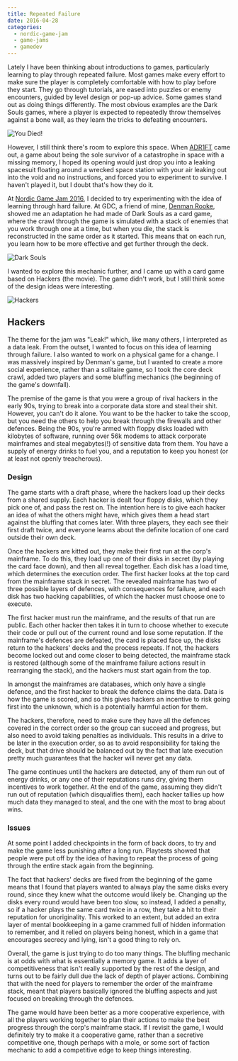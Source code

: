 ```yaml
---
title: Repeated Failure
date: 2016-04-28
categories:
  - nordic-game-jam
  - game-jams
  - gamedev
---
```


Lately I have been thinking about introductions to games, particularly learning
to play through repeated failure. Most games make every effort to make sure the
player is completely comfortable with how to play before they start. They go
through tutorials, are eased into puzzles or enemy encounters, guided by level
design or pop-up advice. Some games stand out as doing things differently. The
most obvious examples are the Dark Souls games, where a player is expected to
repeatedly throw themselves against a bone wall, as they learn the tricks to
defeating encounters.

![You Died!](/assets/blog/repeated-failure/dark-souls-you-died.jpg)

However, I still think there's room to explore this space. When
[ADR1FT](http://www.adr1ft.com/) came out, a game about being the sole survivor
of a catastrophe in space with a missing memory, I hoped its opening would just
drop you into a leaking spacesuit floating around a wrecked space station with
your air leaking out into the void and no instructions, and forced you to
experiment to survive. I haven't played it, but I doubt that's how they do it.

At [Nordic Game Jam 2016](http://nordicgamejam.org/), I decided to try
experimenting with the idea of learning through hard failure. At GDC, a friend
of mine, [Denman Rooke](http://denmanrooke.com/), showed me an adaptation he had
made of Dark Souls as a card game, where the crawl through the game is simulated
with a stack of enemies that you work through one at a time, but when you die,
the stack is reconstructed in the same order as it started. This means that on
each run, you learn how to be more effective and get further through the deck.

![Dark Souls](/assets/blog/repeated-failure/denman-dark-souls.jpg)

I wanted to explore this mechanic further, and I came up with a card game based
on Hackers (the movie). The game didn't work, but I still think some of the
design ideas were interesting.

![Hackers](/assets/blog/repeated-failure/hackers-movie.jpg)

## Hackers

The theme for the jam was "Leak!" which, like many others, I interpreted as a
data leak. From the outset, I wanted to focus on this idea of learning through
failure. I also wanted to work on a physical game for a change. I was massively
inspired by Denman's game, but I wanted to create a more social experience,
rather than a solitaire game, so I took the core deck crawl, added two players
and some bluffing mechanics (the beginning of the game's downfall).

The premise of the game is that you were a group of rival hackers in the early
90s, trying to break into a corporate data store and steal their shit. However,
you can't do it alone. You want to be the hacker to take the scoop, but you need
the others to help you break through the firewalls and other defences. Being the
90s, you're armed with floppy disks loaded with kilobytes of software, running
over 56k modems to attack corporate mainframes and steal megabytes(!) of
sensitive data from them. You have a supply of energy drinks to fuel you, and a
reputation to keep you honest (or at least not openly treacherous).

### Design

The game starts with a draft phase, where the hackers load up their decks from a
shared supply. Each hacker is dealt four floppy disks, which they pick one of,
and pass the rest on. The intention here is to give each hacker an idea of what
the others might have, which gives them a head start against the bluffing that
comes later. With three players, they each see their first draft twice, and
everyone learns about the definite location of one card outside their own deck.

Once the hackers are kitted out, they make their first run at the corp's
mainframe. To do this, they load up one of their disks in secret (by playing the
card face down), and then all reveal together. Each disk has a load time, which
determines the execution order. The first hacker looks at the top card from the
mainframe stack in secret. The revealed mainframe has two of three possible
layers of defences, with consequences for failure, and each disk has two hacking
capabilities, of which the hacker must choose one to execute.

The first hacker must run the mainframe, and the results of that run are public.
Each other hacker then takes it in turn to choose whether to execute their code
or pull out of the current round and lose some reputation. If the mainframe's
defences are defeated, the card is placed face up, the disks return to the
hackers' decks and the process repeats. If not, the hackers become locked out
and come closer to being detected, the mainframe stack is restored (although
some of the mainframe failure actions result in rearranging the stack), and the
hackers must start again from the top.

In amongst the mainframes are databases, which only have a single defence, and
the first hacker to break the defence claims the data. Data is how the game is
scored, and so this gives hackers an incentive to risk going first into the
unknown, which is a potentially harmful action for them.

The hackers, therefore, need to make sure they have all the defences covered in
the correct order so the group can succeed and progress, but also need to avoid
taking penalties as individuals. This results in a drive to be later in the
execution order, so as to avoid responsibility for taking the deck, but that
drive should be balanced out by the fact that late execution pretty much
guarantees that the hacker will never get any data.

The game continues until the hackers are detected, any of them run out of energy
drinks, or any one of their reputations runs dry, giving them incentives to work
together. At the end of the game, assuming they didn't run out of reputation
(which disqualifies them), each hacker tallies up how much data they managed to
steal, and the one with the most to brag about wins.

### Issues

At some point I added checkpoints in the form of back doors, to try and make the
game less punishing after a long run. Playtests showed that people were put off
by the idea of having to repeat the process of going through the entire stack
again from the beginning.

The fact that hackers' decks are fixed from the beginning of the game means that
I found that players wanted to always play the same disks every round, since
they knew what the outcome would likely be. Changing up the disks every round
would have been too slow, so instead, I added a penalty, so if a hacker plays
the same card twice in a row, they take a hit to their reputation for
unoriginality. This worked to an extent, but added an extra layer of mental
bookkeeping in a game crammed full of hidden information to remember, and it
relied on players being honest, which in a game that encourages secrecy and
lying, isn't a good thing to rely on.

Overall, the game is just trying to do too many things. The bluffing mechanic is
at odds with what is essentially a memory game. It adds a layer of
competitiveness that isn't really supported by the rest of the design, and turns
out to be fairly dull due the lack of depth of player actions. Combining that
with the need for players to remember the order of the mainframe stack, meant
that players basically ignored the bluffing aspects and just focused on breaking
through the defences.

The game would have been better as a more cooperative experience, with all the
players working together to plan their actions to make the best progress through
the corp's mainframe stack. If I revisit the game, I would definitely try to
make it a cooperative game, rather than a secretive competitive one, though
perhaps with a mole, or some sort of faction mechanic to add a competitive edge
to keep things interesting.
